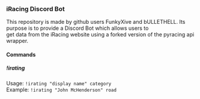 ### iRacing Discord Bot
This repository is made by github users FunkyXive and bULLETHELL. Its purpose is to provide a Discord Bot which allows users to<br>get data from the iRacing website using a forked version of the pyracing api wrapper. 
#### Commands
##### !irating
Usage: ```!irating "display name" category```<br>
Example: ```!irating "John McHenderson" road```<br>

##### 
